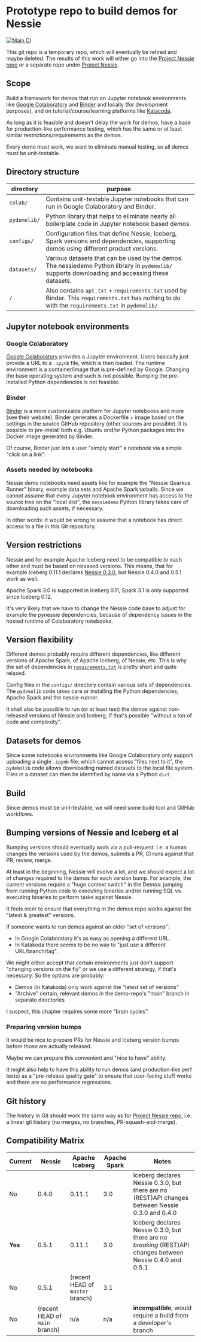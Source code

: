 # Prototype repo to build demos for Nessie

[![Main CI](https://github.com/snazy/nessie-demos/actions/workflows/main.yml/badge.svg)](https://github.com/snazy/nessie-demos/actions/workflows/main.yml)

This git repo is a temporary repo, which will eventually be retired and maybe deleted. The results
of this work will either go into the [Project Nessie repo](https://github.com/projectnessie/nessie/)
or a separate repo under [Project Nessie](https://github.com/projectnessie/).

## Scope

Build a framework for demos that run on Jupyter notebook environments like 
[Google Colaboratory](https://colab.research.google.com/) and
[Binder](https://mybinder.org) and locally (for development purposes),
and on tutorial/course/learning platforms like [Katacoda](https://katacoda.com).

As long as it is feasible and doesn't delay the work
for demos, have a base for production-like performance testing, which has the same or at least
similar restrictions/requirements as the demos.

Every demo must work, we want to eliminate manual testing, so all demos must be unit-testable.

## Directory structure

| directory | purpose |
| --------- | ------- |
| `colab/` | Contains unit-testable Jupyter notebooks that can run in Google Colaboratory and Binder.
| `pydemolib/` | Python library that helps to eliminate nearly all boilerplate code in Jupyter notebook based demos.
| `configs/` | Configuration files that define Nessie, Iceberg, Spark versions and dependencies, supporting demos using different product versions.
| `datasets/` | Various datasets that can be used by the demos. The nessiedemo Python library in `pydemolib/` supports downloading and accessing these datasets.
| `/` | Also contains `apt.txt` + `requirements.txt` used by Binder. This `requirements.txt` has nothing to do with the `requirements.txt` in `pydemolib/`.

## Jupyter notebook environments

### Google Colaboratory

[Google Colaboratory](https://colab.research.google.com/) provides a Jupyter environment.
Users basically just provide a URL to a `.ipynb` file, which is then loaded. The runtime
environment is a container/image that is pre-defined by Google. Changing the base operating
system and such is not possible. Bumping the pre-installed Python dependencies is not feasible.

### Binder

[Binder](https://mybinder.org) is a more customizable platform for Jupyter notebooks and
more (see their website). Binder generates a Dockerfile + image based on the settings in the
source GitHub repository (other sources are possible). It is possible to pre-install both
e.g. Ubuntu and/or Python packages into the Docker image generated by Binder.

Of course, Binder just lets a user "simply start" a notebook via a simple "click on a link".

### Assets needed by notebooks

Nessie demo notebooks need assets like for example the "Nessie Quarkus Runner" binary, example
data sets and Apache Spark tarballs. Since we cannot assume that every Jupyter notebook environment
has access to the source tree on the "local dist", the `nessiedemo` Python library takes care
of downloading such assets, if necessary. 

In other words: it would be wrong to assume that a notebook has direct access to a file in
this Git repository.

## Version restrictions

Nessie and for example Apache Iceberg need to be compatible to each other and must be based
on released versions. This means, that for example Iceberg 0.11.1 declares
[Nessie 0.3.0](https://github.com/apache/iceberg/blob/apache-iceberg-0.11.1/versions.props#L21),
but Nessie 0.4.0 and 0.5.1 work as well.

Apache Spark 3.0 is supported in Iceberg 0.11, Spark 3.1 is only supported since Iceberg 0.12. 

It's very likely that we have to change the Nessie code base to adjust for example the pynessie
dependencies, because of dependency issues in the hosted runtime of Colaboratory notebooks.

## Version flexibility

Different demos probably require different dependencies, like different versions of Apache Spark,
of Apache Iceberg, of Nessie, etc. This is why the set of dependencies in
[`requirements.txt`](pydemolib/requirements.txt) is pretty short and quite relaxed.

Config files in the `configs/` directory contain various sets of dependencies. The `pydemolib`
code takes care or installing the Python dependencies, Apache Spark and the nessie-runner.

It shall also be possible to run (or at least test) the demos against non-released versions
of Nessie and Iceberg, if that's possible "without a ton of code and complexity".

## Datasets for demos

Since some notebooks environments like Google Colaboratory only support uploading a single `.ipynb`
file, which cannot access "files next to it", the `pydemolib` code allows downloading
named datasets to the local file system. Files in a dataset can then be identified by name via a
Python `dict`.

## Build

Since demos must be unit-testable, we will need some build tool and GitHub workflows.

## Bumping versions of Nessie and Iceberg et al

Bumping versions should eventually work via a pull-request. I.e. a human changes the versions
used by the demos, submits a PR, CI runs against that PR, review, merge.

At least in the beginning, Nessie will evolve a lot, and we should expect a lot of changes
required to the demos for each version bump. For example, the current versions require a
"huge context switch" in the Demos: jumping from running Python code to executing binaries
and/or running SQL vs. executing binaries to perform tasks against Nessie.

It feels nicer to ensure that everything in the demos repo works against the "latest & greatest"
versions.

If someone wants to run demos against an older "set of versions":
* In Google Colaboratory it's as easy as opening a different URL.
* In Katakoda there seems to be no way to "just use a different URL/branch/tag".

We might either accept that certain environments just don't support "changing versions on the fly"
or we use a different strategy, if that's necessary. So the options are probably:
* Demos (in Katakoda) only work against the "latest set of versions"
* "Archive" certain, relevant demos in the demo-repo's "main" branch in separate directories

I suspect, this chapter requires some more "brain cycles".

### Preparing version bumps

It would be nice to prepare PRs for Nessie and Iceberg version bumps before those are actually
released.

Maybe we can prepare this convenient and "nice to have" ability.

It might also help to have this ability to run demos (and production-like perf tests) as a
"pre-release quality gate" to ensure that user-facing stuff works and there are no performance
regressions.

## Git history

The history in Git should work the same way as for [Project Nessie repo](https://github.com/projectnessie/nessie/),
i.e. a linear git history (no merges, no branches, PR-squash-and-merge).

## Compatibility Matrix

| Current | Nessie | Apache Iceberg | Apache Spark | Notes
| ------- | ------ | -------------- | ------------ | -----
| No |0.4.0 | 0.11.1 | 3.0 | Iceberg declares Nessie 0.3.0, but there are no (REST)API changes between Nessie 0.3.0 and 0.4.0
| **Yes** |0.5.1 | 0.11.1 | 3.0 | Iceberg declares Nessie 0.3.0, but there are no _breaking_ (REST)API changes between Nessie 0.4.0 and 0.5.1
| No |0.5.1 | (recent HEAD of `master` branch) | 3.1 |
| No |(recent HEAD of `main` branch) | n/a | n/a | **incompatible**, would require a build from a developer's branch
